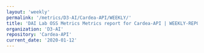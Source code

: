 ```yaml
---
layout: 'weekly'
permalink: '/metrics/D3-AI/Cardea-API/WEEKLY/'
title: 'DAI Lab OSS Metrics Metrics report for Cardea-API | WEEKLY-REPORT-2020-01-12'
organization: 'D3-AI'
repository: 'Cardea-API'
current_date: '2020-01-12'
---
```

